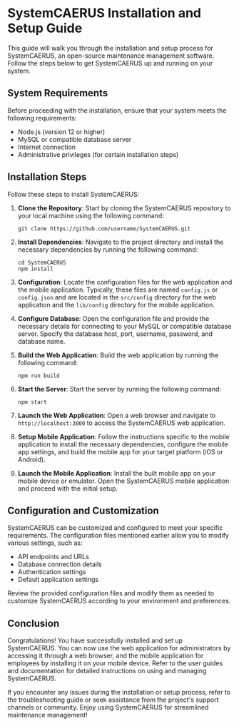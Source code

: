 # SystemCAERUS Installation and Setup Guide

This guide will walk you through the installation and setup process for SystemCAERUS, an open-source maintenance management software. Follow the steps below to get SystemCAERUS up and running on your system.

## System Requirements

Before proceeding with the installation, ensure that your system meets the following requirements:

- Node.js (version 12 or higher)
- MySQL or compatible database server
- Internet connection
- Administrative privileges (for certain installation steps)

## Installation Steps

Follow these steps to install SystemCAERUS:

1. **Clone the Repository**: Start by cloning the SystemCAERUS repository to your local machine using the following command:
    ```
    git clone https://github.com/username/SystemCAERUS.git
    ```

2. **Install Dependencies**: Navigate to the project directory and install the necessary dependencies by running the following command:
    ```
    cd SystemCAERUS
    npm install
    ```

3. **Configuration**: Locate the configuration files for the web application and the mobile application. Typically, these files are named `config.js` or `config.json` and are located in the `src/config` directory for the web application and the `lib/config` directory for the mobile application.

4. **Configure Database**: Open the configuration file and provide the necessary details for connecting to your MySQL or compatible database server. Specify the database host, port, username, password, and database name.

5. **Build the Web Application**: Build the web application by running the following command:
    ```
    npm run build
    ```

6. **Start the Server**: Start the server by running the following command:
    ```
    npm start
    ```

7. **Launch the Web Application**: Open a web browser and navigate to `http://localhost:3000` to access the SystemCAERUS web application.

8. **Setup Mobile Application**: Follow the instructions specific to the mobile application to install the necessary dependencies, configure the mobile app settings, and build the mobile app for your target platform (iOS or Android).

9. **Launch the Mobile Application**: Install the built mobile app on your mobile device or emulator. Open the SystemCAERUS mobile application and proceed with the initial setup.

## Configuration and Customization

SystemCAERUS can be customized and configured to meet your specific requirements. The configuration files mentioned earlier allow you to modify various settings, such as:

- API endpoints and URLs
- Database connection details
- Authentication settings
- Default application settings

Review the provided configuration files and modify them as needed to customize SystemCAERUS according to your environment and preferences.

## Conclusion

Congratulations! You have successfully installed and set up SystemCAERUS. You can now use the web application for administrators by accessing it through a web browser, and the mobile application for employees by installing it on your mobile device. Refer to the user guides and documentation for detailed instructions on using and managing SystemCAERUS.

If you encounter any issues during the installation or setup process, refer to the troubleshooting guide or seek assistance from the project's support channels or community. Enjoy using SystemCAERUS for streamlined maintenance management!